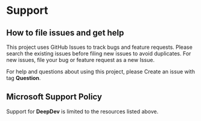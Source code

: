 # Support

## How to file issues and get help

This project uses GitHub Issues to track bugs and feature requests. Please search the existing
issues before filing new issues to avoid duplicates. For new issues, file your bug or
feature request as a new Issue.

For help and questions about using this project, please Create an issue with tag **Question**.

## Microsoft Support Policy

Support for **DeepDev** is limited to the resources listed above.
